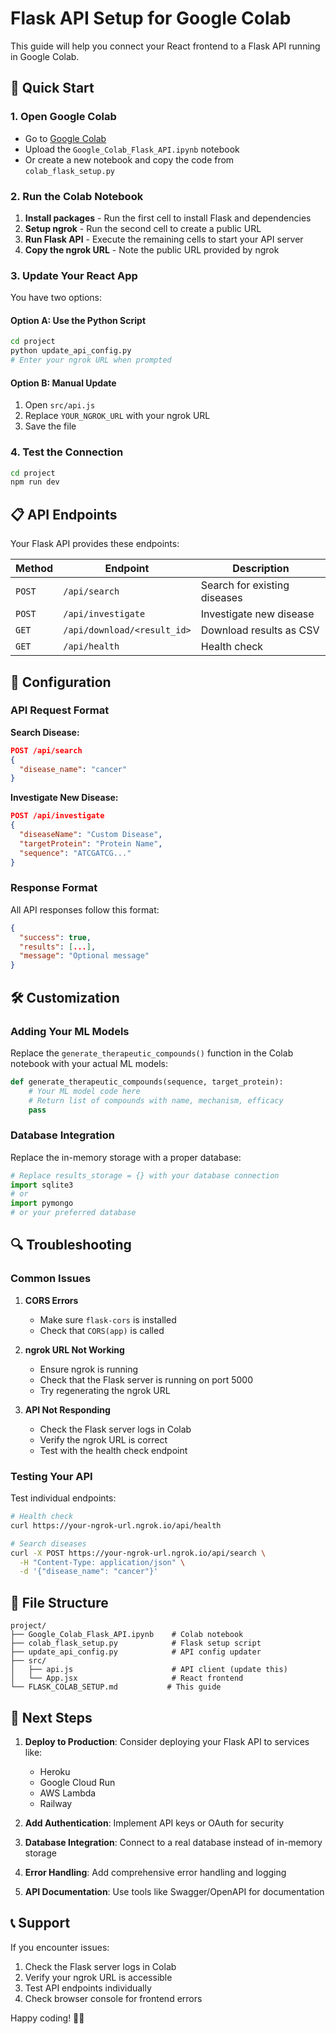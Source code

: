 # Flask API Setup for Google Colab

This guide will help you connect your React frontend to a Flask API running in Google Colab.

## 🚀 Quick Start

### 1. Open Google Colab
- Go to [Google Colab](https://colab.research.google.com/)
- Upload the `Google_Colab_Flask_API.ipynb` notebook
- Or create a new notebook and copy the code from `colab_flask_setup.py`

### 2. Run the Colab Notebook
1. **Install packages** - Run the first cell to install Flask and dependencies
2. **Setup ngrok** - Run the second cell to create a public URL
3. **Run Flask API** - Execute the remaining cells to start your API server
4. **Copy the ngrok URL** - Note the public URL provided by ngrok

### 3. Update Your React App
You have two options:

#### Option A: Use the Python Script
```bash
cd project
python update_api_config.py
# Enter your ngrok URL when prompted
```

#### Option B: Manual Update
1. Open `src/api.js`
2. Replace `YOUR_NGROK_URL` with your ngrok URL
3. Save the file

### 4. Test the Connection
```bash
cd project
npm run dev
```

## 📋 API Endpoints

Your Flask API provides these endpoints:

| Method | Endpoint | Description |
|--------|----------|-------------|
| `POST` | `/api/search` | Search for existing diseases |
| `POST` | `/api/investigate` | Investigate new disease |
| `GET` | `/api/download/<result_id>` | Download results as CSV |
| `GET` | `/api/health` | Health check |

## 🔧 Configuration

### API Request Format

**Search Disease:**
```json
POST /api/search
{
  "disease_name": "cancer"
}
```

**Investigate New Disease:**
```json
POST /api/investigate
{
  "diseaseName": "Custom Disease",
  "targetProtein": "Protein Name",
  "sequence": "ATCGATCG..."
}
```

### Response Format

All API responses follow this format:
```json
{
  "success": true,
  "results": [...],
  "message": "Optional message"
}
```

## 🛠️ Customization

### Adding Your ML Models

Replace the `generate_therapeutic_compounds()` function in the Colab notebook with your actual ML models:

```python
def generate_therapeutic_compounds(sequence, target_protein):
    # Your ML model code here
    # Return list of compounds with name, mechanism, efficacy
    pass
```

### Database Integration

Replace the in-memory storage with a proper database:

```python
# Replace results_storage = {} with your database connection
import sqlite3
# or
import pymongo
# or your preferred database
```

## 🔍 Troubleshooting

### Common Issues

1. **CORS Errors**
   - Make sure `flask-cors` is installed
   - Check that `CORS(app)` is called

2. **ngrok URL Not Working**
   - Ensure ngrok is running
   - Check that the Flask server is running on port 5000
   - Try regenerating the ngrok URL

3. **API Not Responding**
   - Check the Flask server logs in Colab
   - Verify the ngrok URL is correct
   - Test with the health check endpoint

### Testing Your API

Test individual endpoints:

```bash
# Health check
curl https://your-ngrok-url.ngrok.io/api/health

# Search diseases
curl -X POST https://your-ngrok-url.ngrok.io/api/search \
  -H "Content-Type: application/json" \
  -d '{"disease_name": "cancer"}'
```

## 📁 File Structure

```
project/
├── Google_Colab_Flask_API.ipynb    # Colab notebook
├── colab_flask_setup.py            # Flask setup script
├── update_api_config.py            # API config updater
├── src/
│   ├── api.js                      # API client (update this)
│   └── App.jsx                     # React frontend
└── FLASK_COLAB_SETUP.md           # This guide
```

## 🎯 Next Steps

1. **Deploy to Production**: Consider deploying your Flask API to services like:
   - Heroku
   - Google Cloud Run
   - AWS Lambda
   - Railway

2. **Add Authentication**: Implement API keys or OAuth for security

3. **Database Integration**: Connect to a real database instead of in-memory storage

4. **Error Handling**: Add comprehensive error handling and logging

5. **API Documentation**: Use tools like Swagger/OpenAPI for documentation

## 📞 Support

If you encounter issues:
1. Check the Flask server logs in Colab
2. Verify your ngrok URL is accessible
3. Test API endpoints individually
4. Check browser console for frontend errors

Happy coding! 🧬🔬

